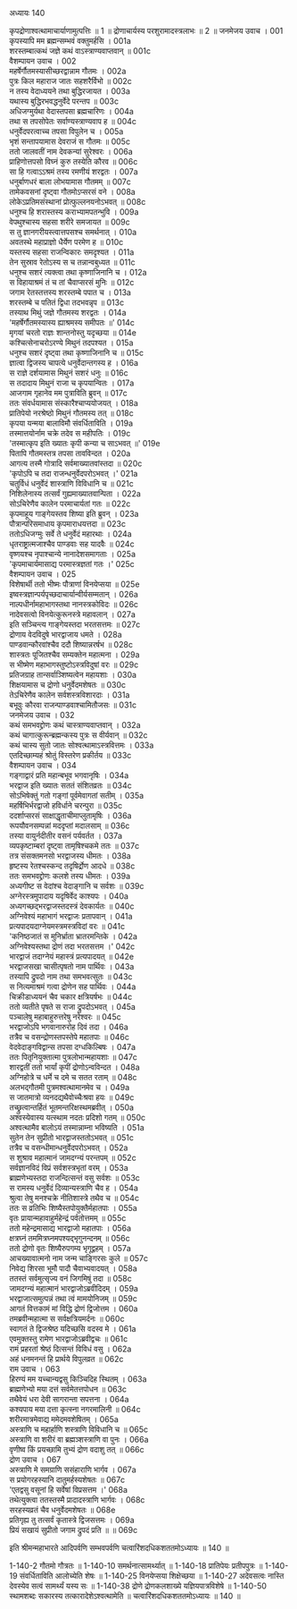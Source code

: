 अध्यायः 140

कृपद्रोणाश्वत्थामाचार्याणामुत्पत्तिः ॥ 1 ॥ द्रोणाचार्यस्य परशुरामादस्त्रलाभः ॥ 2 ॥
जनमेजय उवाच ।	001  
कृपस्यापि मम ब्रह्मन्सम्भवं वक्तुमर्हसि ।	001a  
शरस्तम्बात्कथं जज्ञे कथं वाऽस्त्राण्यवाप्तवान् ॥	001c  
वैशम्पायन उवाच ।	002  
महर्षेर्गौतमस्यासीच्छरद्वान्नाम गौतमः ।	002a  
पुत्रः किल महाराज जातः सहशरैर्विभो ॥	002c  
न तस्य वेदाध्ययने तथा बुद्धिरजायत ।	003a  
यथास्य बुद्धिरभवद्धनुर्वेदे परन्तप ॥	003c  
अधिजग्मुर्यथा वेदास्तपसा ब्रह्मचारिणः ।	004a  
तथा स तपसोपेतः सर्वाण्यस्त्राण्यवाप ह ॥	004c  
धनुर्वेदपरत्वाच्च तपसा विपुलेन च ।	005a  
भृशं सन्तापयामास देवराजं स गौतमः ॥	005c  
ततो जालवतीं नाम देवकन्यां सुरेश्वरः ।	006a  
प्राहिणोत्तपसो विघ्नं कुरु तस्येति कौरव ॥	006c  
सा हि गत्वाऽऽश्रमं तस्य रमणीयं शरद्वतः ।	007a  
धनुर्बाणधरं बाला लोभयामास गौतमम् ॥	007c  
तामेकवसनां दृष्ट्वा गौतमोऽप्सरसं वने ।	008a  
लोकेऽप्रतिमसंस्थानां प्रोत्फुल्लनयनोऽभवत् ॥	008c  
धनुश्च हि शरास्तस्य कराभ्यामपतन्भुवि ।	009a  
वेपथुश्चास्य सहसा शरीरे समजायत ॥	009c  
स तु ज्ञानगरीयस्त्वात्तपसश्च समर्थनात् ।	010a  
अवतस्थे महाप्राज्ञो धैर्येण परमेण ह ॥	010c  
यस्तस्य सहसा राजन्विकारः समदृश्यत ।	011a  
तेन सुस्राव रेतोऽस्य स च तन्नान्वबुध्यत ॥	011c  
धनुश्च सशरं त्यक्त्वा तथा कृष्णाजिनानि च ।	012a  
स विहायाश्रमं तं च तां चैवाप्सरसं मुनिः ॥	012c  
जगाम रेतस्तत्तस्य शरस्तम्बे पपात च ।	013a  
शरस्तम्बे च पतितं द्विधा तदभवन्नृप ॥	013c  
तस्याथ मिथुं जज्ञे गौतमस्य शरद्वतः ।	014a  
\'महर्षेर्गौतमस्यास्य ह्याश्रमस्य समीपतः ॥\'	014c  
मृगयां चरतो राज्ञः शान्तनोस्तु यदृच्छया ॥	014e  
कश्चित्सेनाचरोऽरण्ये मिथुनं तदपश्यत ।	015a  
धनुश्च सशरं दृष्ट्वा तथा कृष्णाजिनानि च ॥	015c  
ज्ञात्वा द्विजस्य चापत्ये धनुर्वेदान्तगस्य ह ।	016a  
स राज्ञे दर्शयामास मिथुनं सशरं धनुः ॥	016c  
स तदादाय मिथुनं राजा च कृपयान्वितः ।	017a  
आजगाम गृहानेव मम पुत्राविति ब्रुवन् ॥	017c  
ततः संवर्धयामास संस्कारैश्चाप्ययोजयत् ।	018a  
प्रातिपेयो नरश्रेष्ठो मिथुनं गौतमस्य तत् ॥	018c  
कृपया यन्मया बालाविमौ संवर्धिताविति ।	019a  
तस्मात्तयोर्नाम चक्रे तदेव स महीपतिः ।	019c  
\'तस्मात्कृप इति ख्यातः कृपी कन्या च साऽभवत् ॥\'	019e  
पितापि गौतमस्तत्र तपसा तावविन्दत ।	020a  
आगत्य तस्मै गोत्रादि सर्वमाख्यातवांस्तदा ॥	020c  
\'कृपोऽपि च तदा राजन्धनुर्वेदपरोऽभवत् ।\'	021a  
चतुर्विधं धनुर्वेदं शास्त्राणि विविधानि च ॥	021c  
निशिलेनास्य तत्सर्वं गुह्यमाख्यातवान्पिता ।	022a  
सोऽचिरेणैव कालेन परमाचार्यतां गतः ॥	022c  
कृपमाहूय गाङ्गेयस्तव शिष्या इति ब्रुवन् ।	023a  
पौत्रान्परिसमाधाय कृपमाराधयत्तदा ॥	023c  
ततोऽधिजग्मुः सर्वे ते धनुर्वेदं महारथाः ।	024a  
धृतराष्ट्रात्मजाश्चैव पाण्डवाः सह यादवैः ॥	024c  
वृष्णयश्च नृपाश्चान्ये नानादेशसमागताः ।	025a  
\'कृपमाचार्यमासाद्य परमास्त्रज्ञतां गतः ।\'	025c  
वैशम्पायन उवाच ।	025  
विशेषार्थी ततो भीष्मः पौत्राणां विनयेप्सया ॥	025e  
इष्वस्त्रज्ञान्पर्यपृच्छदाचार्यान्वीर्यसम्मतान् ।	026a  
नाल्पधीर्नामहाभागस्तथा नानस्त्रकोविदः ॥	026c  
नादेवसत्वो विनयेत्कुरूनस्त्रे महावलान् ।	027a  
इति सञ्चिन्त्य गाङ्गेयस्तदा भरतसत्तमः ॥	027c  
द्रोणाय वेदविदुषे भारद्वाजाय धमते ।	028a  
पाण्डवान्कौरवांश्चैव ददौ शिष्यान्नरर्षभ ॥	028c  
शास्त्रतः पूजितश्चैव सम्यक्तेन महात्मना ।	029a  
स भीष्मेण महाभागस्तुष्टोऽस्त्रविदुषां वरः ॥	029c  
प्रतिजग्राह तान्सर्वाञ्शिष्यत्वेन महायशाः ।	030a  
शिक्षयामास च द्रोणो धनुर्वेदमशेषतः ॥	030c  
तेऽचिरेणैव कालेन सर्वशस्त्रविशारदाः ।	031a  
बभूवुः कौरवा राजन्पाण्डवाश्चामितौजसः ॥	031c  
जनमेजय उवाच ।	032  
कथं समभवद्द्रोणः कथं चास्त्राण्यवाप्तवान् ।	032a  
कथं चागात्कुरून्ब्रह्मन्कस्य पुत्रः स वीर्यवान् ॥	032c  
कथं चास्य सुतो जातः सोश्वत्थामाऽस्त्रवित्तमः ।	033a  
एतदिच्छाम्यहं श्रोतुं विस्तरेण प्रकीर्तय ॥	033c  
वैशम्पायन उवाच ।	034  
गङ्गाद्वारं प्रति महान्बभूव भगवानृषिः ।	034a  
भरद्वाज इति ख्यातः सततं संशितव्रतः ॥	034c  
सोऽभिषेक्तुं गतो गङ्गां पूर्वमेवागतां सतीम् ।	035a  
महर्षिभिर्भरद्वाजो हविर्धाने चरन्पुरा ॥	035c  
ददर्शाप्सरसं साक्षाद्धृताचीमाप्लुतामृषिः ।	036a  
रूपयौवनसम्पन्नां मददृप्तां मदालसाम् ॥	036c  
तस्या वायुर्नदीतीर वसनं पर्यवर्तत ।	037a  
व्यपकृष्टाम्बरां दृष्ट्वा तामृषिश्चकमे ततः ॥	037c  
तत्र संसक्तमनसो भरद्वाजस्य धीमतः ।	038a  
हृष्टस्य रेतश्चस्कन्द तदृषिर्द्रोण आदधे ॥	038c  
ततः समभवद्द्रोणः कलशे तस्य धीमतः ।	039a  
अध्यगीष्ट स वेदांश्च वेदाङ्गानि च सर्वशः ॥	039c  
अग्नेरस्त्रमुपादाय यदृषिर्वेद काश्यपः ।	040a  
अध्यगच्छद्भरद्वाजस्तदस्त्रं देवकार्यतः ॥	040c  
अग्निवेश्यं महाभागं भरद्वाजः प्रतापवान् ।	041a  
प्रत्यपादयदाग्नेयमस्त्रमस्त्रविदां वरः ॥	041c  
\'कनिष्ठजातं स मुनिर्भ्राता भ्रातरमन्तिके ।	042a  
अग्निवेश्यस्तथा द्रोणं तदा भरतसत्तम ।\'	042c  
भारद्वाजं तदाग्नेयं महास्त्रं प्रत्यपादयत् ॥	042e  
भरद्वाजसखा चासीत्पृषतो नाम पार्थिवः ।	043a  
तस्यापि द्रुपदो नाम तथा समभवत्सुतः ॥	043c  
स नित्यमाश्रमं गत्वा द्रोणेन सह पार्थिवः ।	044a  
चिक्रीडाध्ययनं चैव चकार क्षत्रियर्षभः ॥	044c  
ततो व्यतीते पृषते स राजा द्रुपदोऽभवत् ।	045a  
पञ्चालेषु महाबाहुरुत्तरेषु नरेश्वरः ॥	045c  
भरद्वाजोऽपि भगवानारुरोह दिवं तदा ।	046a  
तत्रैव च वसन्द्रोणस्तपस्तेपे महातपाः ॥	046c  
वेदवेदाङ्गविद्वान्स तपसा दग्धकिल्बिषः ।	047a  
ततः पितृनियुक्तात्मा पुत्रलोभान्महायशाः ॥	047c  
शारद्वतीं ततो भार्यां कृपीं द्रोणोऽन्वविन्दत ।	048a  
अग्निहोत्रे च धर्मे च दमे च सतत रताम् ॥	048c  
अलभद्गौतमी पुत्रमश्वत्थामानमेव च ।	049a  
स जातमात्रो व्यनदद्यथैवोच्चैःश्रवा हयः ॥	049c  
तच्छ्रुत्वान्तर्हितं भूतमन्तरिक्षस्थमब्रवीत् ।	050a  
अश्वस्येवास्य यत्स्थाम नदतः प्रदिशो गतम् ॥	050c  
अश्वत्थामैव बालोऽयं तस्मान्नाम्ना भविष्यति ।	051a  
सुतेन तेन सुप्रीतो भारद्वाजस्ततोऽभवत् ॥	051c  
तत्रैव च वसन्धीमान्धनुर्वेदपरोऽभवत् ।	052a  
स शुश्राव महात्मानं जामदग्न्यं परन्तपम् ॥	052c  
सर्वज्ञानविदं विप्रं सर्वशस्त्रभृतां वरम् ।	053a  
ब्राह्मणेभ्यस्तदा राजन्दित्सन्तं वसु सर्वशः ॥	053c  
स रामस्य धनुर्वेदं दिव्यान्यस्त्राणि चैव ह ।	054a  
श्रुत्वा तेषु मनश्चक्रे नीतिशास्त्रे तथैव च ॥	054c  
ततः स व्रतिभिः शिष्यैस्तपोयुक्तैर्महातपाः ।	055a  
वृतः प्रायान्महावाहुर्महेन्द्रं पर्वतोत्तमम् ॥	055c  
ततो महेन्द्रमासाद्य भारद्वाजो महातपाः ।	056a  
क्षत्रघ्नं तममित्रघ्नमपश्यद्भृगुनन्दनम् ॥	056c  
ततो द्रोणो वृतः शिष्यैरुपगम्य भृगूद्वहम् ।	057a  
आचख्यावात्मनो नाम जन्म चाङ्गिरसः कुले ॥	057c  
निवेद्य शिरसा भूमौ पादौ चैवाभ्यवादयत् ।	058a  
ततस्तं सर्वमुत्सृज्य वनं जिगमिषुं तदा ॥	058c  
जामदग्न्यं महात्मानं भारद्वाजोऽब्रवीदिदम् ।	059a  
भरद्वाजात्समुत्पन्नं तथा त्वं मामयोनिजम् ॥	059c  
आगतं वित्तकामं मां विद्धि द्रोणं द्विजोत्तम ।	060a  
तमब्रवीन्महात्मा स सर्वक्षत्रियमर्दनः ॥	060c  
स्वागतं ते द्विजश्रेष्ठ यदिच्छसि वदस्व मे ।	061a  
एवमुक्तस्तु रामेण भारद्वाजोऽब्रवीद्वचः ॥	061c  
रामं प्रहरतां श्रेष्ठं दित्सन्तं विविधं वसु ।	062a  
अहं धनमनन्तं हि प्रार्थये विपुलव्रत ॥	062c  
राम उवाच ।	063  
हिरण्यं मम यच्चान्यद्वसु किञ्चिदिह स्थितम् ।	063a  
ब्राह्मणेभ्यो मया दत्तं सर्वमेतत्तपोधन ॥	063c  
तथैवेयं धरा देवी सागरान्ता सपत्तना ।	064a  
कश्यपाय मया दत्ता कृत्स्ना नगरमालिनी ॥	064c  
शरीरमात्रमेवाद्य ममेदमवशेषितम् ।	065a  
अस्त्राणि च महार्हाणि शस्त्राणि विविधानि च ॥	065c  
अस्त्राणि वा शरीरं वा ब्रह्मञ्शस्त्राणि वा पुनः ।	066a  
वृणीष्व किं प्रयच्छामि तुभ्यं द्रोण वदाशु तत् ॥	066c  
द्रोण उवाच ।	067  
अस्त्राणि मे समग्राणि ससंहाराणि भार्गव ।	067a  
स प्रयोगरहस्यानि दातुमर्हस्यशेषतः ॥	067c  
\'एतद्वसु वसूनां हि सर्वेषां विप्रसत्तम ।\'	068a  
तथेत्युक्त्वा ततस्तस्मै प्रादादस्त्राणि भार्गवः ।	068c  
सरहस्यव्रतं चैव धनुर्वेदमशेषतः ॥	068e  
प्रतिगृह्य तु तत्सर्वं कृतास्त्रे द्विजसत्तमः ।	069a  
प्रियं सखायं सुप्रीतो जगाम द्रुपदं प्रति ॥ ॥	069c  

इति श्रीमन्महाभारते आदिपर्वणि सम्भवपर्वणि चत्वारिंशदधिकशततमोऽध्यायः ॥ 140 ॥

1-140-2 गौतमो गौत्रतः ॥ 1-140-10 समर्थनात्सामर्थ्यात् ॥ 1-140-18 प्रातिपेयः प्रतीपपुत्रः ॥ 1-140-19 संवर्धिताविति आलोच्येति शेषः ॥ 1-140-25 विनयेप्सया शिक्षेच्छया ॥ 1-140-27 अदेवसत्वः नास्ति देवस्येव सत्वं सामर्थ्यं यस्य सः ॥ 1-140-38 द्रोणे द्रोणकलशाख्ये यज्ञियपात्रविशेषे ॥ 1-140-50 स्थामशब्दः सकारस्य तत्कारादेशेऽश्वत्थामेति ॥ चत्वारिंशदधिकशततमोऽध्यायः ॥ 140 ॥
